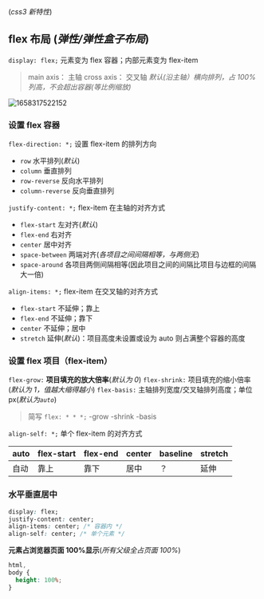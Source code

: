 (_css3 新特性_)

## flex 布局 (_弹性/弹性盒子布局_)

`display: flex;` 元素变为 flex 容器；内部元素变为 flex-item

> main axis： 主轴
> cross axis： 交叉轴
> _默认(沿主轴）横向排列，占 100%列高，不会超出容器(等比例缩放)_

![1658317522152](@img/1658317522152.png)

### 设置 flex 容器

`flex-direction: *;` 设置 flex-item 的排列方向

- `row` 水平排列(_默认_)
- `column` 垂直排列
- `row-reverse` 反向水平排列
- `column-reverse` 反向垂直排列

`justify-content: *;` flex-item 在主轴的对齐方式

- `flex-start` 左对齐(_默认_)
- `flex-end` 右对齐
- `center` 居中对齐
- `space-between` 两端对齐(_各项目之间间隔相等，与两侧无_)
- `space-around` 各项目两侧间隔相等(因此项目之间的间隔比项目与边框的间隔大一倍)

`align-items: *;` flex-item 在交叉轴的对齐方式

- `flex-start` 不延伸；靠上
- `flex-end` 不延伸；靠下
- `center` 不延伸；居中
- `stretch` 延伸(_默认_)：项目高度未设置或设为 auto 则占满整个容器的高度

### 设置 flex 项目（flex-item）

`flex-grow:` **项目填充的放大倍率**(_默认为 0_)
`flex-shrink:` 项目填充的缩小倍率(_默认为 1，值越大缩得越小_)
`flex-basis:` 主轴排列宽度/交叉轴排列高度；单位 px(_默认为`auto`_)

> 简写 `flex: * * *;` -grow -shrink -basis

`align-self: *;` 单个 flex-item 的对齐方式

| auto | flex-start | flex-end | center | baseline | stretch |
| ---- | ---------- | -------- | ------ | -------- | ------- |
| 自动 | 靠上       | 靠下     | 居中   | ？       | 延伸    |

### 水平垂直居中

```css
display: flex;
justify-content: center;
align-items: center; /* 容器内 */
align-self: center; /* 单个元素 */
```

**元素占浏览器页面 100%显示**(_所有父级全占页面 100%_)

```css
html,
body {
  height: 100%;
}
```
